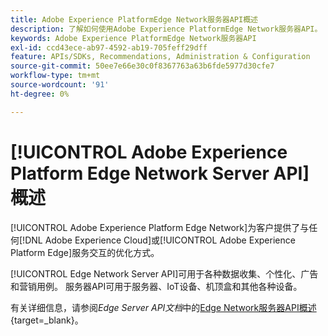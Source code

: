 ```yaml
---
title: Adobe Experience PlatformEdge Network服务器API概述
description: 了解如何使用Adobe Experience PlatformEdge Network服务器API。
keywords: Adobe Experience PlatformEdge Network服务器API
exl-id: ccd43ece-ab97-4592-ab19-705feff29dff
feature: APIs/SDKs, Recommendations, Administration & Configuration
source-git-commit: 50ee7e66e30c0f8367763a63b6fde5977d30cfe7
workflow-type: tm+mt
source-wordcount: '91'
ht-degree: 0%

---
```


# [!UICONTROL Adobe Experience Platform Edge Network Server API]概述

[!UICONTROL Adobe Experience Platform Edge Network]为客户提供了与任何[!DNL Adobe Experience Cloud]或[!UICONTROL Adobe Experience Platform Edge]服务交互的优化方式。

[!UICONTROL Edge Network Server API]可用于各种数据收集、个性化、广告和营销用例。 服务器API可用于服务器、IoT设备、机顶盒和其他各种设备。

有关详细信息，请参阅&#x200B;*Edge Server API文档*&#x200B;中的[Edge Network服务器API概述](https://experienceleague.adobe.com/docs/experience-platform/edge-network-server-api/overview.html){target=_blank}。
